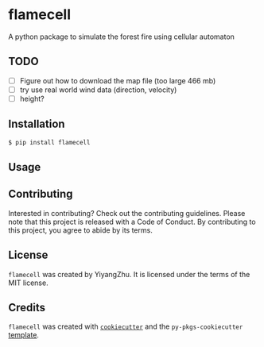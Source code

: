 # flamecell

A python package to simulate the forest fire using cellular automaton

## TODO
- [ ] Figure out how to download the map file (too large 466 mb)
- [ ] try use real world wind data (direction, velocity)
- [ ] height?

## Installation

```bash
$ pip install flamecell
```

## Usage


## Contributing

Interested in contributing? Check out the contributing guidelines. Please note that this project is released with a Code of Conduct. By contributing to this project, you agree to abide by its terms.

## License

`flamecell` was created by YiyangZhu. It is licensed under the terms of the MIT license.

## Credits

`flamecell` was created with [`cookiecutter`](https://cookiecutter.readthedocs.io/en/latest/) and the `py-pkgs-cookiecutter` [template](https://github.com/py-pkgs/py-pkgs-cookiecutter).
